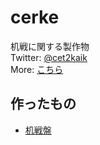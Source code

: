 # cerke
机戦に関する製作物  
Twitter: [@cet2kaik](https://twitter.com/cet2kaik)  
More: [こちら](http://sozysozbot.github.io/cerke)

## 作ったもの
* [机戦盤](http://meloviliju.github.io/cerke/cerke_board)
